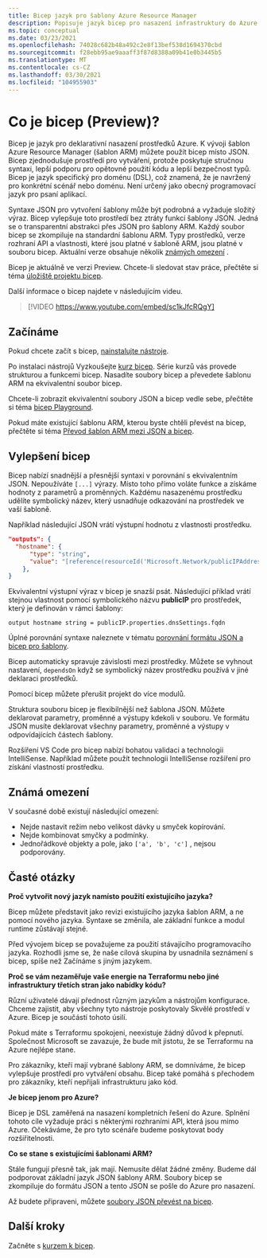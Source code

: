 ```yaml
---
title: Bicep jazyk pro šablony Azure Resource Manager
description: Popisuje jazyk bicep pro nasazení infrastruktury do Azure prostřednictvím šablon Azure Resource Manager.
ms.topic: conceptual
ms.date: 03/23/2021
ms.openlocfilehash: 74028c682b48a492c2e8f13bef538d1694370cbd
ms.sourcegitcommit: f28ebb95ae9aaaff3f87d8388a09b41e0b3445b5
ms.translationtype: MT
ms.contentlocale: cs-CZ
ms.lasthandoff: 03/30/2021
ms.locfileid: "104955903"
---
```

# <a name="what-is-bicep-preview"></a>Co je bicep (Preview)?

Bicep je jazyk pro deklarativní nasazení prostředků Azure. K vývoji šablon Azure Resource Manager (šablon ARM) můžete použít bicep místo JSON. Bicep zjednodušuje prostředí pro vytváření, protože poskytuje stručnou syntaxi, lepší podporu pro opětovné použití kódu a lepší bezpečnost typů. Bicep je jazyk specifický pro doménu (DSL), což znamená, že je navržený pro konkrétní scénář nebo doménu. Není určený jako obecný programovací jazyk pro psaní aplikací.

Syntaxe JSON pro vytvoření šablony může být podrobná a vyžaduje složitý výraz. Bicep vylepšuje toto prostředí bez ztráty funkcí šablony JSON. Jedná se o transparentní abstrakci přes JSON pro šablony ARM. Každý soubor bicep se zkompiluje na standardní šablonu ARM. Typy prostředků, verze rozhraní API a vlastnosti, které jsou platné v šabloně ARM, jsou platné v souboru bicep. Aktuální verze obsahuje několik [známých omezení](#known-limitations) .

Bicep je aktuálně ve verzi Preview. Chcete-li sledovat stav práce, přečtěte si téma [úložiště projektu bicep](https://github.com/Azure/bicep).

Další informace o bicep najdete v následujícím videu.

> [!VIDEO https://www.youtube.com/embed/sc1kJfcRQgY]

## <a name="get-started"></a>Začínáme

Pokud chcete začít s bicep, [nainstalujte nástroje](bicep-install.md).

Po instalaci nástrojů Vyzkoušejte [kurz bicep](./bicep-tutorial-create-first-bicep.md). Série kurzů vás provede strukturou a funkcemi bicep. Nasadíte soubory bicep a převedete šablonu ARM na ekvivalentní soubor bicep.

Chcete-li zobrazit ekvivalentní soubory JSON a bicep vedle sebe, přečtěte si téma [bicep Playground](https://aka.ms/bicepdemo).

Pokud máte existující šablonu ARM, kterou byste chtěli převést na bicep, přečtěte si téma [Převod šablon ARM mezi JSON a bicep](bicep-decompile.md).

## <a name="bicep-improvements"></a>Vylepšení bicep

Bicep nabízí snadnější a přesnější syntaxi v porovnání s ekvivalentním JSON. Nepoužíváte `[...]` výrazy. Místo toho přímo voláte funkce a získáme hodnoty z parametrů a proměnných. Každému nasazenému prostředku udělíte symbolický název, který usnadňuje odkazování na prostředek ve vaší šabloně.

Například následující JSON vrátí výstupní hodnotu z vlastnosti prostředku.

```json
"outputs": {
  "hostname": {
      "type": "string",
      "value": "[reference(resourceId('Microsoft.Network/publicIPAddresses', variables('publicIPAddressName'))).dnsSettings.fqdn]"
    },
}
```

Ekvivalentní výstupní výraz v bicep je snazší psát. Následující příklad vrátí stejnou vlastnost pomocí symbolického názvu **publicIP** pro prostředek, který je definován v rámci šablony:

```bicep
output hostname string = publicIP.properties.dnsSettings.fqdn
```

Úplné porovnání syntaxe naleznete v tématu [porovnání formátu JSON a bicep pro šablony](compare-template-syntax.md).

Bicep automaticky spravuje závislosti mezi prostředky. Můžete se vyhnout nastavení, `dependsOn` když se symbolický název prostředku používá v jiné deklaraci prostředků.

Pomocí bicep můžete přerušit projekt do více modulů.

Struktura souboru bicep je flexibilnější než šablona JSON. Můžete deklarovat parametry, proměnné a výstupy kdekoli v souboru. Ve formátu JSON musíte deklarovat všechny parametry, proměnné a výstupy v odpovídajících částech šablony.

Rozšíření VS Code pro bicep nabízí bohatou validaci a technologii IntelliSense. Například můžete použít technologii IntelliSense rozšíření pro získání vlastností prostředku.

## <a name="known-limitations"></a>Známá omezení

V současné době existují následující omezení:

* Nejde nastavit režim nebo velikost dávky u smyček kopírování.
* Nejde kombinovat smyčky a podmínky.
* Jednořádkové objekty a pole, jako `['a', 'b', 'c']` , nejsou podporovány.

## <a name="faq"></a>Časté otázky

**Proč vytvořit nový jazyk namísto použití existujícího jazyka?**

Bicep můžete představit jako revizi existujícího jazyka šablon ARM, a ne pomocí nového jazyka. Syntaxe se změnila, ale základní funkce a modul runtime zůstávají stejné.

Před vývojem bicep se považujeme za použití stávajícího programovacího jazyka. Rozhodli jsme se, že naše cílová skupina by usnadnila seznámení s bicep, spíše než Začínáme s jiným jazykem.

**Proč se vám nezaměřuje vaše energie na Terraformu nebo jiné infrastruktury třetích stran jako nabídky kódu?**

Různí uživatelé dávají přednost různým jazykům a nástrojům konfigurace. Chceme zajistit, aby všechny tyto nástroje poskytovaly Skvělé prostředí v Azure. Bicep je součástí tohoto úsilí.

Pokud máte s Terraformu spokojeni, neexistuje žádný důvod k přepnutí. Společnost Microsoft se zavazuje, že bude mít jistotu, že se Terraformu na Azure nejlépe stane.

Pro zákazníky, kteří mají vybrané šablony ARM, se domníváme, že bicep vylepšuje prostředí pro vytváření obsahu. Bicep také pomáhá s přechodem pro zákazníky, kteří nepřijali infrastrukturu jako kód.

**Je bicep jenom pro Azure?**

Bicep je DSL zaměřená na nasazení kompletních řešení do Azure. Splnění tohoto cíle vyžaduje práci s některými rozhraními API, která jsou mimo Azure. Očekáváme, že pro tyto scénáře budeme poskytovat body rozšiřitelnosti.

**Co se stane s existujícími šablonami ARM?**

Stále fungují přesně tak, jak mají. Nemusíte dělat žádné změny. Budeme dál podporovat základní jazyk JSON šablony ARM. Soubory bicep se zkompiluje do formátu JSON a tento JSON se pošle do Azure pro nasazení.

Až budete připraveni, můžete [soubory JSON převést na bicep](bicep-decompile.md).

## <a name="next-steps"></a>Další kroky

Začněte s [kurzem k bicep](./bicep-tutorial-create-first-bicep.md).
